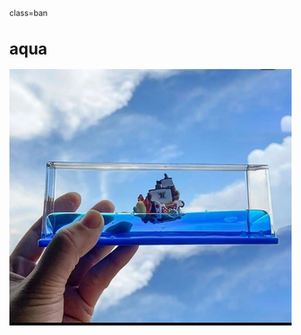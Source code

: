 <html>
<head>
<meta charset="uft-8">

<meta name="viewport" content="width=device-width,
 initial-scale=1.0">











 
</head>
<body>
<div> class=ban
<h1>
 aqua
</h1>
 
</div>
 <div class="img">
        <img src="IMG_20240909_011730_049.jpg">
 
</div>








 
</body>





















 
</html>
